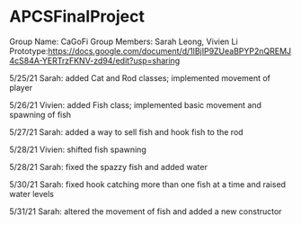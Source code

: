 # APCSFinalProject
Group Name: CaGoFi
Group Members: Sarah Leong, Vivien Li
Prototype:https://docs.google.com/document/d/1lBjIP9ZUeaBPYP2nQREMJ4cS84A-YERTrzFKNV-zd94/edit?usp=sharing

5/25/21 Sarah: added Cat and Rod classes; implemented movement of player

5/26/21 Vivien: added Fish class; implemented basic movement and spawning of fish

5/27/21 Sarah: added a way to sell fish and hook fish to the rod

5/28/21 Vivien: shifted fish spawning

5/28/21 Sarah: fixed the spazzy fish and added water

5/30/21 Sarah: fixed hook catching more than one fish at a time and raised water levels

5/31/21 Sarah: altered the movement of fish and added a new constructor
